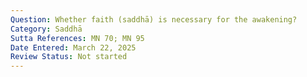 ```yaml
---
Question: Whether faith (saddhā) is necessary for the awakening?
Category: Saddhā
Sutta References: MN 70; MN 95
Date Entered: March 22, 2025
Review Status: Not started
---
```

